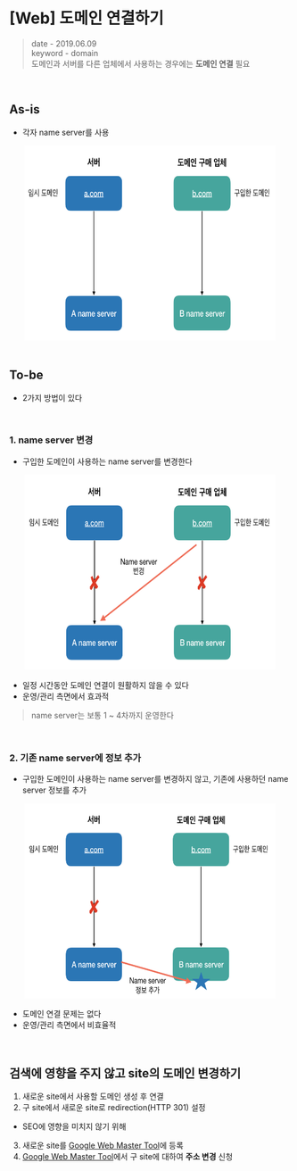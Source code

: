 # [Web] 도메인 연결하기
> date - 2019.06.09  
> keyword - domain  
> 도메인과 서버를 다른 업체에서 사용하는 경우에는 **도메인 연결** 필요

<br>

## As-is
* 각자 name server를 사용

<div align="center">
<img src="./images/domain_connecting1.png" alt="images..." width="450" height="350"/>
</div>


<br>

## To-be
* 2가지 방법이 있다

<br>

### 1. name server 변경
* 구입한 도메인이 사용하는 name server를 변경한다

<div align="center">
<img src="./images/domain_connecting2.png" alt="images..." width="450" height="350"/>
</div>

* 일정 시간동안 도메인 연결이 원활하지 않을 수 있다
* 운영/관리 측면에서 효과적

> name server는 보통 1 ~ 4차까지 운영한다


<br>

### 2. 기존 name server에 정보 추가
* 구입한 도메인이 사용하는 name server를 변경하지 않고, 기존에 사용하던 name server 정보를 추가

<div align="center">
<img src="./images/domain_connecting3.png" alt="images..." width="450" height="350"/>
</div>

* 도메인 연결 문제는 없다
* 운영/관리 측면에서 비효율적


<br>

## 검색에 영향을 주지 않고 site의 도메인 변경하기
1. 새로운 site에서 사용할 도메인 생성 후 연결
2. 구 site에서 새로운 site로 redirection(HTTP 301) 설정
  * SEO에 영향을 미치지 않기 위해
3. 새로운 site를 [Google Web Master Tool](https://search.google.com/search-console/about?hl=ko&utm_source=wmx&utm_medium=wmx-welcome)에 등록
4. [Google Web Master Tool](https://search.google.com/search-console/about?hl=ko&utm_source=wmx&utm_medium=wmx-welcome)에서 구 site에 대하여 **주소 변경** 신청


